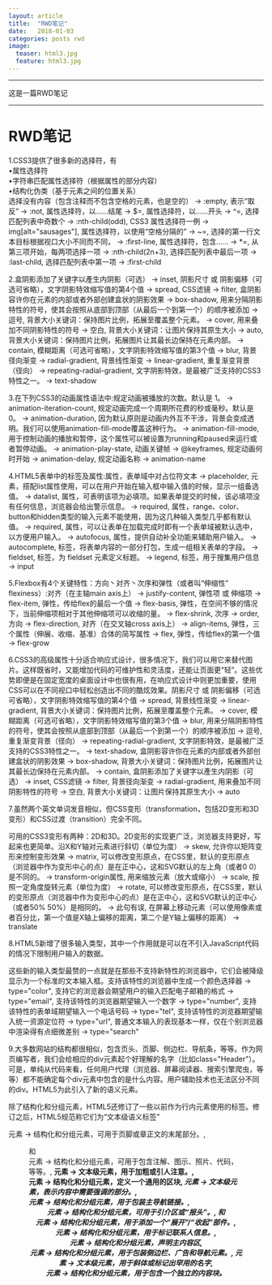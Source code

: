 ```yaml
---
layout: article
title:  "RWD笔记"
date:   2018-01-03
categories: posts rwd
image:
  teaser: html3.jpg
  feature: html3.jpg
---
```

---
这是一篇RWD笔记  

--------
# RWD笔记
1.CSS3提供了很多新的选择符，有
<br>•属性选择符
<br>•字符串匹配属性选择符（根据属性的部分内容）
<br>•结构化伪类（基于元素之间的位置关系）
<br>选择没有内容（包含注释而不包含空格的元素，也是空的） → :empty, 表示“取反” → :not, 属性选择符，以……结尾 → $=, 属性选择符，以……开头 → ^=, 选择匹配列表中奇数个 → :nth-child(odd), CSS3 属性选择符一例 → img[alt="sausages"], 属性选择符，以使用“空格分隔的” → ~=, 选择的第一行文本目标根据视口大小不同而不同， → :first-line, 属性选择符，包含…… → *=, 从第三项开始，每两项选择一项 → :nth-child(2n+3), 选择匹配列表中最后一项 → :last-child, 选择匹配列表中第一项 → :first-child

2.盒阴影添加了关键字以產生内阴影（可选） → inset, 阴影尺寸 或 阴影偏移（可选可省略），文字阴影特效缩写值的第4个值 → spread, CSS滤镜 → filter, 盒阴影容许你在元素的内部或者外部创建盒状的阴影效果 → box-shadow, 用来分隔阴影特性的符号，使其会按照从底部到顶部（从最后一个到第一个）的顺序被添加 → 逗号, 背景大小关键词：保持图片比例，拓展至覆盖整个元素。 → cover, 用来叠加不同阴影特性的符号 → 空白, 背景大小关键词：让图片保持其原生大小 → auto, 背景大小关键词：保持图片比例，拓展图片让其最长边保持在元素内部。 → contain, 模糊距离（可选可省略），文字阴影特效缩写值的第3个值 → blur, 背景径向渐变 → radial-gradient, 背景线性渐变 → linear-gradient, 重复渐变背景（径向） → repeating-radial-gradient, 文字阴影特效，是最被广泛支持的CSS3特性之一。 → text-shadow

3.在下列CSS3的动画属性语法中:规定动画被播放的次数。默认是 1。 → animation-iteration-count, 规定动画完成一个周期所花费的秒或毫秒。默认是 0。 → animation-duration, 因为默认原则是动画内外互不干涉，背景会变成透明。我们可以使用animation-fill-mode覆盖这种行为。 → animation-fill-mode, 用于控制动画的播放和暂停，这个属性可以被设置为running和paused来运行或者暂停动画。 → animation-play-state, 动画关键帧 → @keyframes, 规定动画何时开始 → animation-delay, 规定动画名称 → animation-name

4.HTML5表单中的标签及属性:属性，表单域中对占位符文本 → placeholder, 元素，搭配list属性使用，可以在用户开始在输入框中输入值的时候，显示一组备选值。 → datalist, 属性，可表明该项为必填项。如果表单提交的时候，该必填项没有任何信息，浏览器会给出警示信息。 → required, 属性，range、color、button和hidden类型的输入元素不能使用，因为这几种输入类型几乎都有默认值。 → required, 属性，可以让表单在加载完成时即有一个表单域被默认选中，以方便用户输入。 → autofocus, 属性，提供自动补全功能来辅助用户输入。 → autocomplete, 标签，将表单内容的一部分打包，生成一组相关表单的字段。 → fieldset, 标签，为 fieldset 元素定义标题。 → legend, 标签，用于搜集用户信息 → input

5.Flexbox有4个关键特性：方向丶对齐丶次序和弹性（或者叫“伸缩性” flexiness）:对齐（在主轴main axis上） → justify-content, 弹性项 或 伸缩项 → flex-item, 弹性，传给flex的最后一个值 → flex-basis, 弹性，在空间不够的情况下，当前伸缩项相对于其他伸缩项可以收缩的量。 → flex-shrink, 次序 → order, 方向 → flex-direction, 对齐（在交叉轴cross axis上） → align-items, 弹性，三个属性（伸展、收缩、基准）合体的简写属性 → flex, 弹性，传给flex的第一个值 → flex-grow

6.CSS3的高级属性十分适合响应式设计，很多情况下，我们可以用它来替代图片。这样既省时，又能增加代码的可维护性和灵活度，还能让页面更“轻”。这些优势即便是在固定宽度的桌面设计中也很有用，在响应式设计中则更加重要，使用CSS可以在不同视口中轻松创造出不同的酷炫效果。阴影尺寸 或 阴影偏移（可选可省略），文字阴影特效缩写值的第4个值 → spread, 背景线性渐变 → linear-gradient, 背景大小关键词：保持图片比例，拓展至覆盖整个元素。 → cover, 模糊距离（可选可省略），文字阴影特效缩写值的第3个值 → blur, 用来分隔阴影特性的符号，使其会按照从底部到顶部（从最后一个到第一个）的顺序被添加 → 逗号, 重复渐变背景（径向） → repeating-radial-gradient, 文字阴影特效，是最被广泛支持的CSS3特性之一。 → text-shadow, 盒阴影容许你在元素的内部或者外部创建盒状的阴影效果 → box-shadow, 背景大小关键词：保持图片比例，拓展图片让其最长边保持在元素内部。 → contain, 盒阴影添加了关键字以產生内阴影（可选） → inset, CSS滤镜 → filter, 背景径向渐变 → radial-gradient, 用来叠加不同阴影特性的符号 → 空白, 背景大小关键词：让图片保持其原生大小 → auto

7.虽然两个英文单词发音相似，但CSS变形（transformation，包括2D变形和3D变形）和CSS过渡（transition）完全不同。

可用的CSS3变形有两种：2D和3D。2D变形的实现更广泛，浏览器支持更好，写起来也更简单。沿X和Y轴对元素进行斜切（单位为度） → skew, 允许你以矩阵变形来控制变形效果 → matrix, 可以修改变形原点，在CSS里，默认的变形原点（浏览器中作为变形中心的点）是在正中心，这和SVG默认的左上角（或者0 0）是不同的。 → transform-origin属性, 用来缩放元素（放大或缩小） → scale, 按照一定角度旋转元素（单位为度） → rotate, 可以修改变形原点，在CSS里，默认的变形原点（浏览器中作为变形中心的点）是在正中心，这和SVG默认的正中心（或者50% 50%）是相同的。 → 此句有误, 在屏幕上移动元素（可以使用像素或者百分比，第一个值是X轴上偏移的距离，第二个是Y轴上偏移的距离） → translate

8.HTML5新增了很多输入类型，其中一个作用就是可以在不引入JavaScript代码的情况下限制用户输入的数据。

这些新的输入类型最赞的一点就是在那些不支持新特性的浏览器中，它们会被降级显示为一个标准的文本输入框。支持该特性的浏览器中生成一个颜色选择器 → type="color", 支持它的浏览器会期望用户的输入匹配电子邮箱的格式 → type="email", 支持该特性的浏览器期望输入一个数字 → type="number", 支持该特性的表单域期望输入一个电话号码 → type="tel", 支持该特性的浏览器期望输入统一资源定位符 → type="url", 普通文本输入的表现基本一样，仅在个别浏览器中渲染得有点细微差别 → type="search"

9.大多数网站的结构都很相似，包含页头、页脚、侧边栏、导航条，等等。作为网页编写者，我们会给相应的div元素起个好理解的名字（比如class="Header"）。可是，单纯从代码来看，任何用户代理（浏览器、屏幕阅读器、搜索引擎爬虫，等等）都不能确定每个div元素中包含的是什么内容。用户辅助技术也无法区分不同的div。HTML5为此引入了新的语义元素。

除了结构化和分组元素，HTML5还修订了一些以前作为行内元素使用的标签。修订之后，HTML5规范称它们为“文本级语义标签”
<footer>元素 → 结构化和分组元素，可用于页脚或章正文的末尾部分。, <figure>和<figcaption>元素 → 结构化和分组元素，可用于包含注解、图示、照片、代码，等等。, <b>元素 → 文本级元素，用于加粗或引人注意。, <section>元素 → 结构化和分组元素，定义一个通用的区块, <em>元素 → 文本级元素，表示内容中需要强调的部分。, <nav>元素 → 结构化和分组元素，用于包装主导航链接。, <header>元素 → 结构化和分组元素，可用于引介区或“报头”。, <detail>和<summary>元素 → 结构化和分组元素，用于添加一个“展开”/“收起”部件。, <address>元素 → 结构化和分组元素，用于标记联系人信息。, <main>元素 → 结构化和分组元素，声明主内容区, <aside>元素 → 结构化和分组元素，用于包装侧边栏、广告和导航元素。, <i>元素 → 文本级元素，用于斜体或标记出罕用的名字, <article>元素 → 结构化和分组元素，用于包含一个独立的内容块。